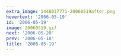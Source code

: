 ```yaml
---
extra_image: 1448037771-20060519after.png
hovertext: '2006-05-19'
id: '2006-05-19'
image: 20060519.gif
next: '2006-05-20'
prev: '2006-05-18'
title: '2006-05-19'
---
```

